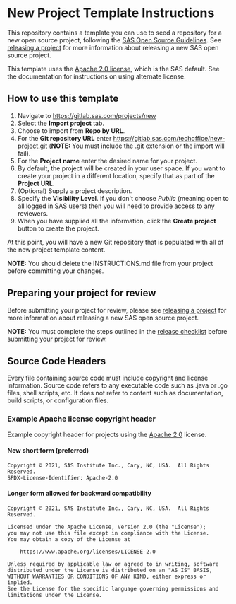 # New Project Template Instructions

This repository contains a template you can use to seed a repository for a
new open source project, following the [SAS Open Source Guidelines](https://gitlab.sas.com/techoffice/open-source-guide/blob/master/README.md). See [releasing a project](https://gitlab.sas.com/techoffice/open-source-guide/blob/master/docs/creating/RELEASING.md) for more information about
releasing a new SAS open source project.

This template uses the [Apache 2.0 license](https://www.apache.org/licenses/LICENSE-2.0), which is the SAS default.  See the
documentation for instructions on using alternate license.

## How to use this template

1. Navigate to https://gitlab.sas.com/projects/new
1. Select the **Import project** tab.
1. Choose to import from **Repo by URL**.
1. For the **Git repository URL** enter https://gitlab.sas.com/techoffice/new-project.git (**NOTE:** You must include the .git extension or the import will fail).
1. For the **Project name** enter the desired name for your project.
1. By default, the project will be created in your user space. If you want to create your project in a different location, specify that as part of the **Project URL**.
1. (Optional) Supply a project description.
1. Specify the **Visibility Level**. If you don't choose _Public_ (meaning open to all logged in SAS users) then you will need to provide access to any reviewers.
1. When you have supplied all the information, click the **Create project** button to create the project.

At this point, you will have a new Git repository that is populated with all of the new project template content.

**NOTE:** You should delete the INSTRUCTIONS.md file from your project before committing your changes.

## Preparing your project for review

Before submitting your project for review, please see [releasing a project](https://gitlab.sas.com/techoffice/open-source-guide/blob/master/docs/creating/RELEASING.md) for more information about releasing a new SAS open source project.

**NOTE:** You must complete the steps outlined in the [release checklist](https://gitlab.sas.com/techoffice/open-source-guide/-/blob/master/docs/creating/RELEASING.md#release-checklist) before submitting your project for review.

## Source Code Headers

Every file containing source code must include copyright and license information. Source code refers to any executable code such as .java or .go files, shell scripts, etc. It does not refer to content such as documentation, build scripts, or configuration files.

### Example Apache license copyright header
Example copyright header for projects using the [Apache 2.0](https://www.apache.org/licenses/LICENSE-2.0) license.

#### New short form (preferred)

    Copyright © 2021, SAS Institute Inc., Cary, NC, USA.  All Rights Reserved.
    SPDX-License-Identifier: Apache-2.0


#### Longer form allowed for backward compatibility

    Copyright © 2021, SAS Institute Inc., Cary, NC, USA.  All Rights Reserved.

    Licensed under the Apache License, Version 2.0 (the "License");
    you may not use this file except in compliance with the License.
    You may obtain a copy of the License at

        https://www.apache.org/licenses/LICENSE-2.0

    Unless required by applicable law or agreed to in writing, software
    distributed under the License is distributed on an "AS IS" BASIS,
    WITHOUT WARRANTIES OR CONDITIONS OF ANY KIND, either express or implied.
    See the License for the specific language governing permissions and
    limitations under the License.
